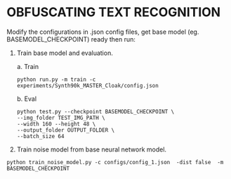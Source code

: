 # OBFUSCATING TEXT RECOGNITION

 Modify the configurations in .json config files, get base model (eg. BASEMODEL_CHECKPOINT) ready then run:

1. Train base model and evaluation.

   a. Train
   <!-- ```shell
   python train.py -c configs/config.json
   ``` -->
   ```shell
   python run.py -m train -c experiments/Synth90k_MASTER_Cloak/config.json
   ```

   b. Eval
   ```shell
   python test.py --checkpoint BASEMODEL_CHECKPOINT \
   --img_folder TEST_IMG_PATH \
   --width 160 --height 48 \
   --output_folder OUTPUT_FOLDER \
   --batch_size 64
   ```

2. Train noise model from base neural network model.
```
python train_noise_model.py -c configs/config_1.json  -dist false  -m BASEMODEL_CHECKPOINT

```
